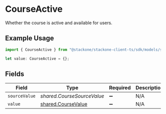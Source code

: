 # CourseActive

Whether the course is active and available for users.

## Example Usage

```typescript
import { CourseActive } from "@stackone/stackone-client-ts/sdk/models/shared";

let value: CourseActive = {};
```

## Fields

| Field                                                           | Type                                                            | Required                                                        | Description                                                     |
| --------------------------------------------------------------- | --------------------------------------------------------------- | --------------------------------------------------------------- | --------------------------------------------------------------- |
| `sourceValue`                                                   | *shared.CourseSourceValue*                                      | :heavy_minus_sign:                                              | N/A                                                             |
| `value`                                                         | [shared.CourseValue](../../../sdk/models/shared/coursevalue.md) | :heavy_minus_sign:                                              | N/A                                                             |